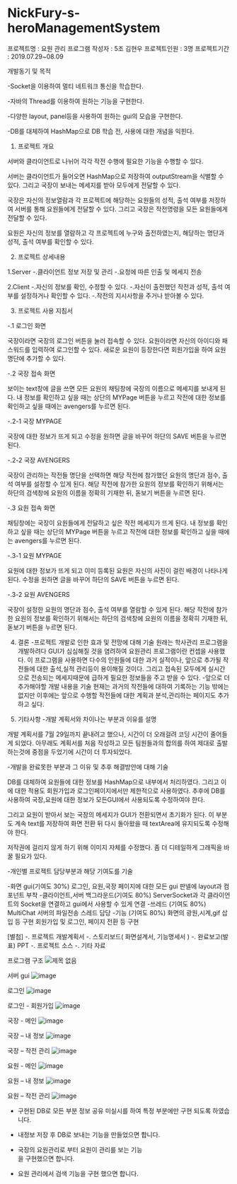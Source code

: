 # NickFury-s-heroManagementSystem


프로젝트명 : 요원 관리 프로그램
작성자 : 5조 김현우 
프로젝트인원 : 3명
프로젝트기간 : 2019.07.29~08.09 



<p>
개발동기 및 목적
  
-Socket을 이용하여 멀티 네트워크 통신을 학습한다.

-자바의 Thread를 이용하여 원하는 기능을 구현한다.

-다양한 layout, panel등을 사용하여 원하는 gui의 모습을 구현한다.

-DB를 대체하여 HashMap으로 DB 학습 전, 사용에 대한 개념을 익힌다.

</p>

1. 프로젝트 개요 

서버와 클라이언트로 나뉘어 각각 작전 수행에 필요한 기능을 수행할 수 있다.

서버는 클라이언트가 들어오면 HashMap으로 저장하여 outputStream을 식별할 수 있다. 그리고 국장이 보내는 메세지를 받아 모두에게 전달할 수 있다.

국장은 자신의 정보열람과 각 프로젝트에 해당하는 요원들의 성적, 출석 여부를 저장하여 서버를 통해 요원들에게 전달할 수 있다. 그리고 국장은 작전명령을 모든 요원들에게 전달할 수 있다.

요원은 자신의 정보를 열람하고 각 프로젝트에 누구와 출전하였는지, 해당하는 명단과 성적, 출석 여부를 확인할 수 있다.

2. 프로젝트 상세내용 

1.Server 
-.클라이언트 정보 저장 및 관리
-.요청에 따른 인출 및 메세지 전송

2.Client
-.자신의 정보를 확인, 수정할 수 있다.
-.자신이 출전했던 작전과 성적, 출석 여부를 설정하거나 확인할 수 있다.
-.작전의 지시사항을 주거나 받아볼 수 있다.

3. 프로젝트 사용 지침서 

-.1 로그인 화면

국장이라면 국장의 로그인 버튼을 눌러 접속할 수 있다.
요원이라면 자신의 아이디와 패스워드를 입력하여 로그인할 수 있다.
새로운 요원이 등장한다면 회원가입을 하여 요원 명단에 추가할 수 있다.

-.2 국장 접속 화면

보이는 text창에 글을 쓰면 모든 요원의 채팅창에 국장의 이름으로 메세지를 보내게 된다.
내 정보를 확인하고 싶을 때는 상단의 MYPage 버튼을 누르고
작전에 대한 정보를 확인하고 싶을 때에는 avengers를 누르면 된다.

-.2-1 국장 MYPAGE

국장에 대한 정보가 뜨게 되고
수정을 원하면 글을 바꾸어 하단의 SAVE 버튼을 누르면 된다.

-.2-2 국장 AVENGERS

국장이 관리하는 작전들 명단을 선택하면 해당 작전에 참가했던 요원의 명단과 점수, 출석 여부를 설정할 수 있게 된다.
해당 작전에 참가한 요원의 정보를 확인하기 위해서는 하단의 검색창에 요원의 이름을 정확히 기재한 뒤, 돋보기 버튼을 누르면 된다.

-.3 요원 접속 화면

채팅창에는 국장이 요원들에게 전달하고 싶은 작전 메세지가 뜨게 된다.
내 정보를 확인하고 싶을 때는 상단의 MYPage 버튼을 누르고
작전에 대한 정보를 확인하고 싶을 때에는 avengers를 누르면 된다.

-.3-1 요원 MYPAGE

요원에 대한 정보가 뜨게 되고
이미 등록된 요원은 자신의 사진이 걸린 배경이 나타나게 된다.
수정을 원하면 글을 바꾸어 하단의 SAVE 버튼을 누르면 된다.

-.3-2 요원 AVENGERS

국장이 설정한 요원의 명단과 점수, 출석 여부를 열람할 수 있게 된다.
해당 작전에 참가한 요원의 정보를 확인하기 위해서는 하단의 검색창에 요원의 이름을 정확히 기재한 뒤, 돋보기 버튼을 누르면 된다.

4. 결론 
-프로젝트 개발로 인한 효과 및 전망에 대해 기술
원래는 학사관리 프로그램을 개발하려다 GUI가 심심해질 것을 염려하여 요원관리 프로그램이란 컨셉을 사용했다.
이 프로그램을 사용하면 다수의 인원들에 대한 과거 실적이나, 앞으로 추가될 작전들에 대한 출석,실적 관리등이 용이해질 것이다. 그리고 접속된 모두에게 실시간으로 전송되는 메세지때문에 급하게 필요한 정보들을 주고 받을 수 있다. 
-앞으로 더 추가해야할 개발 내용을 기술
현재는 과거의 작전들에 대하여 기록하는 기능 밖에는 없지만 이후에는 앞으로 수행할 작전들에 대한 계획과 분석,관리하는 페이지도 추가하고 싶다.

5. 기타사항 
-개발 계획서와 차이나는 부분과 이유를 설명

개발 계획서를 7월 29일까지 끝내려고 했으나, 시간이 더 오래걸려 코딩 시간이 줄어들게 되었다.
아무래도 계획서를 처음 작성하고 모든 팀원들과의 합의를 하여 제대로 출발하는것에 중점을 두었기에 시간이 더 투자되었다.

-개발을 완료못한 부분과 그 이유 및 추후 해결방안에 대해 기술

  DB를 대체하여 요원들에 대한 정보를 HashMap으로 내부에서 처리하였다. 그리고 이에 대한 적용도 회원가입과 로그인페이지에서만 제한적으로 사용하였다. 추후에 DB를 사용하여 국장,요원에 대한 정보가 모든GUI에서 사용되도록 수정하여야 한다.
 
 그리고 요원이 받아서 보는 국장의 메세지가 GUI가 전환되면서 초기화가 된다. 이 부분도 계속 text를 저장하여 화면 전환 뒤 다시 돌아왔을 때 textArea에 유지되도록 수정해야 한다.
 
 저작권에 걸리지 않게 하기 위해 이미지 자체를 수정했다. 좀 더 디테일하게 그래픽을 바꿀 필요가 있다.

-개인별 프로젝트 담당부분과 해당 기여도를 기술

-화면 gui(기여도 30%)
로그인, 요원,국장 페이지에 대한 
모든 gui 판넬에 layout과 컴포넌트 부착
-클라이언트,서버 백그라운드(기여도 80%)
ServerSocket과 각 클라이언트의 Socket을 연결하고 gui에서 사용할 수 있게 연결
-쓰레드 (기여도 80%)
MultiChat 서버의 파일전송 스레드 담당
-기능 (기여도 80%)
화면의 광원,시계,gif 삽입 등 구현
회원가입 및 로그인, 페이지 전환 등 구현

[별첨]
-. 프로젝트 개발계획서 
-. 스토리보드( 화면설계서, 기능명세서 )
-. 완료보고(발표) PPT
-. 프로젝트 소스
-. 기타 자료



프로그램 구조
![제목 없음](https://user-images.githubusercontent.com/37995817/62844912-9bea0b80-bcff-11e9-8188-46fa81d68fdb.png)



</p>

서버 gui
![image](https://user-images.githubusercontent.com/37995817/62844816-ca1b1b80-bcfe-11e9-9d87-74fae4dcfbd4.png)

로그인
![image](https://user-images.githubusercontent.com/37995817/62844742-49f4b600-bcfe-11e9-8f89-30153ceb822f.png)

로그인 - 회원가입
![image](https://user-images.githubusercontent.com/37995817/62844754-6133a380-bcfe-11e9-9f8a-64b6b6ff2f50.png)

국장 - 메인
![image](https://user-images.githubusercontent.com/37995817/62844756-655fc100-bcfe-11e9-9632-9f56e1790acc.png)

국장 – 내 정보
![image](https://user-images.githubusercontent.com/37995817/62844759-67298480-bcfe-11e9-9884-80b24b06dabe.png)

국장 – 작전 관리
![image](https://user-images.githubusercontent.com/37995817/62844760-6b55a200-bcfe-11e9-8403-cd0cc0a3eca4.png)

요원 - 메인
![image](https://user-images.githubusercontent.com/37995817/62844762-6ee92900-bcfe-11e9-8e1e-54920b85eab9.png)

요원 – 내 정보
![image](https://user-images.githubusercontent.com/37995817/62844765-714b8300-bcfe-11e9-9639-c73662e2b66b.png)

요원 – 작전 관리
![image](https://user-images.githubusercontent.com/37995817/62844766-73154680-bcfe-11e9-8ca7-e69572927ee4.png)


<p>
  
- 구현된 DB로 모든 부분 정보 공유 미실시를 하여 특정 부분에만 구현 되도록 하였습니다.


- 내정보 저장 후 DB로 보내는 기능을 만들었으면 합니다. 


- 국장의 요원관리로 부터 요원이 관리를 보는 기능          
  을 구현했으면 합니다.


- 요원 관리에서 검색 기능을 구현 했으면 합니다. 

</p>

